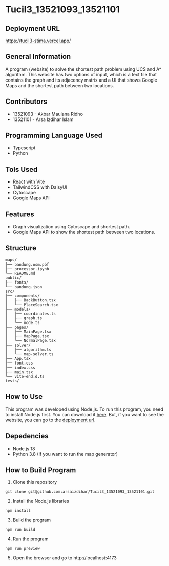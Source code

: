 # Tucil3_13521093_13521101

## Deployment URL
https://tucil3-stima.vercel.app/

## General Information
A program (website) to solve the shortest path problem using UCS and A* algorithm. This website has two options of input, which is a text file that contains the graph and its adjacency matrix and a UI that shows Google Maps and the shortest path between two locations.

## Contributors
- 13521093 - Akbar Maulana Ridho
- 13521101 - Arsa Izdihar Islam
  
## Programming Language Used
- Typescript
- Python

## Tols Used
- React with Vite
- TailwindCSS with DaisyUI
- Cytoscape
- Google Maps API

## Features
- Graph visualization using Cytoscape and shortest path.
- Google Maps API to show the shortest path between two locations.

## Structure
```
maps/
├── bandung.osm.pbf
├── processor.ipynb
└── README.md
public/
├── fonts/
└── bandung.json
src/
├── components/
│   ├── BackButton.tsx
│   └── PlaceSearch.tsx
├── models/
│   ├── coordinates.ts
│   ├── graph.ts
│   └── node.ts
├── pages/
│   ├── MainPage.tsx
│   ├── MapPage.tsx
│   └── NormalPage.tsx
├── solver/
│   ├── algorithm.ts
│   └── map-solver.ts
├── App.tsx
├── font.css
├── index.css
├── main.tsx
└── vite-end.d.ts
tests/
```

## How to Use
This program was developed using Node.js. To run this program, you need to install Node.js first. You can download it [here](https://nodejs.org/en/download/). But, if you want to see the website, you can go to the [deployment url](https://tucil3-stima.vercel.app/).

## Depedencies
- Node.js 18
- Python 3.8 (If you want to run the map generator)

## How to Build Program
1. Clone this repository
```shelll
git clone git@github.com:arsaizdihar/Tucil3_13521093_13521101.git
```
2. Install the Node.js libraries
```shell
npm install
```
3. Build the program
```shell
npm run build
```
4. Run the program
```shell
npm run preview
```
5. Open the browser and go to http://localhost:4173